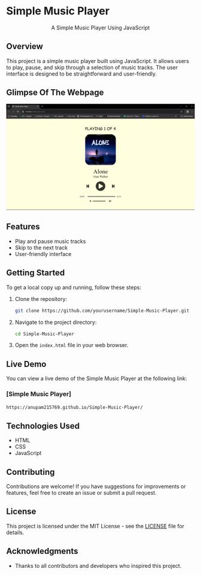 # Simple Music Player

<p align="center">
A Simple Music Player Using JavaScript
</p>

## Overview

This project is a simple music player built using JavaScript. It allows users to play, pause, and skip through a selection of music tracks. The user interface is designed to be straightforward and user-friendly.

## Glimpse Of The Webpage

<p align="center"><img src="/Image/Web site.png" alt="Webpage Screenshot"></p>

## Features

- Play and pause music tracks
- Skip to the next track
- User-friendly interface

## Getting Started

To get a local copy up and running, follow these steps:

1. Clone the repository:
   ```bash
   git clone https://github.com/yourusername/Simple-Music-Player.git
   ```
2. Navigate to the project directory:
   ```bash
   cd Simple-Music-Player
   ```
3. Open the `index.html` file in your web browser.

## Live Demo

You can view a live demo of the Simple Music Player at the following link:

### [Simple Music Player]
```bash
https://anupam215769.github.io/Simple-Music-Player/
```

## Technologies Used

- HTML
- CSS
- JavaScript

## Contributing

Contributions are welcome! If you have suggestions for improvements or features, feel free to create an issue or submit a pull request.

## License

This project is licensed under the MIT License - see the [LICENSE](LICENSE) file for details.

## Acknowledgments

- Thanks to all contributors and developers who inspired this project.
